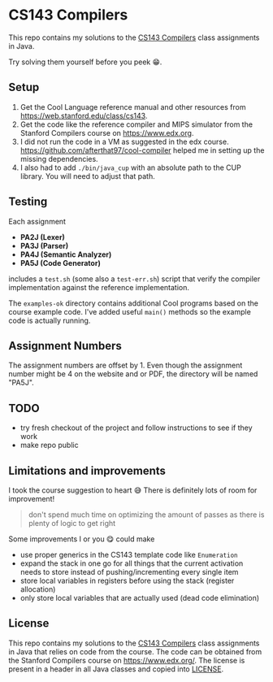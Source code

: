 # CS143 Compilers

This repo contains my solutions to the [CS143 Compilers](https://web.stanford.edu/class/cs143/)
class assignments in Java.

Try solving them yourself before you peek :grin:.

## Setup

1. Get the Cool Language reference manual and other resources from
   https://web.stanford.edu/class/cs143.
2. Get the code like the reference compiler and MIPS simulator from the Stanford Compilers course on
   https://www.edx.org.
3. I did not run the code in a VM as suggested in the edx course.
   https://github.com/afterthat97/cool-compiler helped me in setting up the missing dependencies.
4. I also had to add `./bin/java_cup` with an absolute path to the CUP library. You will need to
   adjust that path.

## Testing

Each assignment

* **PA2J (Lexer)**
* **PA3J (Parser)**
* **PA4J (Semantic Analyzer)**
* **PA5J (Code Generator)**

includes a `test.sh` (some also a `test-err.sh`) script that verify the compiler implementation
against the reference implementation.

The `examples-ok` directory contains additional Cool programs based on the course example code. I've
added useful `main()` methods so the example code is actually running.

## Assignment Numbers

The assignment numbers are offset by 1. Even though the assignment number might be 4 on the website
and or PDF, the directory will be named "PA5J".

## TODO

* try fresh checkout of the project and follow instructions to see if they work
* make repo public

## Limitations and improvements

I took the course suggestion to heart 😅 There is definitely lots of room for improvement!
> don't spend much time on optimizing the amount of passes as there is plenty of logic to get right

Some improvements I or you :yum: could make
* use proper generics in the CS143 template code like `Enumeration`
* expand the stack in one go for all things that the current activation needs to store instead of
pushing/incrementing every single item
* store local variables in registers before using the stack (register allocation)
* only store local variables that are actually used (dead code elimination)

## License

This repo contains my solutions to the [CS143 Compilers](https://web.stanford.edu/class/cs143/)
class assignments in Java that relies on code from the course. The code can be obtained from the
Stanford Compilers course on https://www.edx.org/. The license is present in a header in all Java
classes and copied into [LICENSE](./LICENSE).

